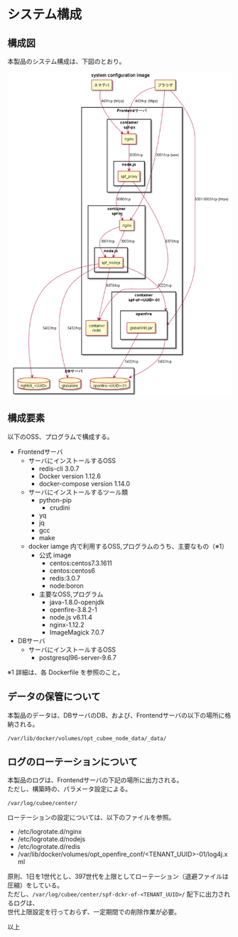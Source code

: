 システム構成
===

## 構成図

本製品のシステム構成は、下図のとおり。

![図](install-guide_stack-vekv1n.png)

## 構成要素

以下のOSS、プログラムで構成する。

* Frontendサーバ
    * サーバにインストールするOSS
        * redis-cli 3.0.7
        * Docker version 1.12.6
        * docker-compose version 1.14.0
    * サーバにインストールするツール類
        * python-pip
            * crudini
        * yq
        * jq
        * gcc
        * make
    * docker iamge 内で利用するOSS,プログラムのうち、主要なもの（※1）
        * 公式 image
            * centos:centos7.3.1611
            * centos:centos6
            * redis:3.0.7
            * node:boron
        * 主要なOSS,プログラム
            * java-1.8.0-openjdk
            * openfire-3.8.2-1
            * node.js v6.11.4
            * nginx-1.12.2
            * ImageMagick 7.0.7
* DBサーバ
    * サーバにインストールするOSS
        * postgresql96-server-9.6.7

※1 詳細は、各 Dockerfile を参照のこと。



## データの保管について

本製品のデータは、DBサーバのDB、および、Frontendサーバの以下の場所に格納される。

```
/var/lib/docker/volumes/opt_cubee_node_data/_data/
```



## ログのローテーションについて

本製品のログは、Frontendサーバの下記の場所に出力される。  
ただし、構築時の、パラメータ設定による。

```
/var/log/cubee/center/
```

ローテーションの設定については、以下のファイルを参照。

* /etc/logrotate.d/nginx
* /etc/logrotate.d/nodejs
* /etc/logrotate.d/redis
* /var/lib/docker/volumes/opt_openfire_conf/<TENANT_UUID>-01/log4j.xml

原則、1日を1世代とし、397世代を上限としてローテーション（退避ファイルは圧縮）をしている。  
ただし、`/var/log/cubee/center/spf-dckr-of-<TENANT_UUID>/` 配下に出力されるログは、  
世代上限設定を行っておらず、一定期間での削除作業が必要。


以上
